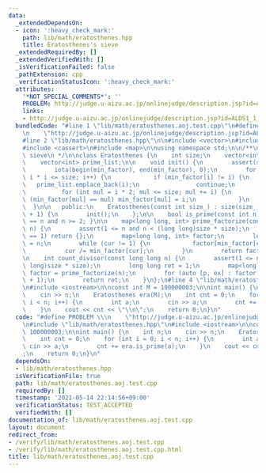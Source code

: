 ```yaml
---
data:
  _extendedDependsOn:
  - icon: ':heavy_check_mark:'
    path: lib/math/eratosthenes.hpp
    title: Eratosthenes's sieve
  _extendedRequiredBy: []
  _extendedVerifiedWith: []
  _isVerificationFailed: false
  _pathExtension: cpp
  _verificationStatusIcon: ':heavy_check_mark:'
  attributes:
    '*NOT_SPECIAL_COMMENTS*': ''
    PROBLEM: http://judge.u-aizu.ac.jp/onlinejudge/description.jsp?id=ALDS1_1_C
    links:
    - http://judge.u-aizu.ac.jp/onlinejudge/description.jsp?id=ALDS1_1_C
  bundledCode: "#line 1 \"lib/math/eratosthenes.aoj.test.cpp\"\n#define PROBLEM \\\
    \n    \"http://judge.u-aizu.ac.jp/onlinejudge/description.jsp?id=ALDS1_1_C\"\n\
    #line 2 \"lib/math/eratosthenes.hpp\"\n\n#include <vector>\n#include <numeric>\n\
    #include <cassert>\n#include <map>\n\nusing namespace std;\n\n/**\n *@brief Eratosthenes's\
    \ sieve\n */\n\nclass Eratosthenes {\n    int size;\n    vector<int> min_factor;\n\
    \    vector<int> prime_list;\n\n    void init() {\n        assert(size >= 0);\n\
    \        iota(begin(min_factor), end(min_factor), 0);\n        for (int i = 2;\
    \ i * i <= size; i++) {\n            if (min_factor[i] != i) {\n             \
    \   prime_list.emplace_back(i);\n                continue;\n            }\n  \
    \          for (int mul = i * 2; mul <= size; mul += i) {\n                if\
    \ (min_factor[mul] == mul) min_factor[mul] = i;\n            }\n        }\n  \
    \  }\n\n   public:\n    Eratosthenes(const int size_) : size(size_), min_factor(size_\
    \ + 1) {\n        init();\n    };\n\n    bool is_prime(const int n) { return min_factor[n]\
    \ == n and n >= 2; }\n\n    map<long long, int> prime_factorize(const long long\
    \ n) {\n        assert(1 <= n and n < (long long)size * size);\n        if (n\
    \ == 1) return {};\n        map<long long, int> factor;\n        long long cur\
    \ = n;\n        while (cur != 1) {\n            factor[min_factor[cur]]++;\n \
    \           cur /= min_factor[cur];\n        }\n        return factor;\n    }\n\
    \n    int count_divisor(const long long n) {\n        assert(1 <= n and n < (long\
    \ long)size * size);\n        long long ret = 1;\n        map<long long, int>\
    \ factor = prime_factorize(n);\n        for (auto [p, ex] : factor) ret *= (ex\
    \ + 1);\n        return ret;\n    }\n};\n#line 4 \"lib/math/eratosthenes.aoj.test.cpp\"\
    \n#include <iostream>\n\nconst int M = 100000003;\n\nint main() {\n    int n;\n\
    \    cin >> n;\n    Eratosthenes era(M);\n    int cnt = 0;\n    for (int i = 0;\
    \ i < n; i++) {\n        int a;\n        cin >> a;\n        cnt += era.is_prime(a);\n\
    \    }\n    cout << cnt << \"\\n\";\n    return 0;\n}\n"
  code: "#define PROBLEM \\\n    \"http://judge.u-aizu.ac.jp/onlinejudge/description.jsp?id=ALDS1_1_C\"\
    \n#include \"lib/math/eratosthenes.hpp\"\n#include <iostream>\n\nconst int M =\
    \ 100000003;\n\nint main() {\n    int n;\n    cin >> n;\n    Eratosthenes era(M);\n\
    \    int cnt = 0;\n    for (int i = 0; i < n; i++) {\n        int a;\n       \
    \ cin >> a;\n        cnt += era.is_prime(a);\n    }\n    cout << cnt << \"\\n\"\
    ;\n    return 0;\n}\n"
  dependsOn:
  - lib/math/eratosthenes.hpp
  isVerificationFile: true
  path: lib/math/eratosthenes.aoj.test.cpp
  requiredBy: []
  timestamp: '2021-05-14 22:14:56+09:00'
  verificationStatus: TEST_ACCEPTED
  verifiedWith: []
documentation_of: lib/math/eratosthenes.aoj.test.cpp
layout: document
redirect_from:
- /verify/lib/math/eratosthenes.aoj.test.cpp
- /verify/lib/math/eratosthenes.aoj.test.cpp.html
title: lib/math/eratosthenes.aoj.test.cpp
---
```

